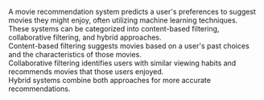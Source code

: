 A movie recommendation system predicts a user's preferences to suggest movies they might enjoy, often utilizing machine learning techniques. <br>
These systems can be categorized into content-based filtering, collaborative filtering, and hybrid approaches.<br>
Content-based filtering suggests movies based on a user's past choices and the characteristics of those movies. <br>
Collaborative filtering identifies users with similar viewing habits and recommends movies that those users enjoyed.<br>
Hybrid systems combine both approaches for more accurate recommendations. 
